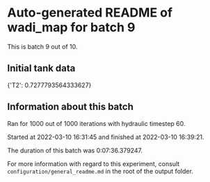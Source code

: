 # Auto-generated README of wadi_map for batch 9

This is batch 9 out of 10.

## Initial tank data

{'T2': 0.7277793564333627}

## Information about this batch

Ran for 1000 out of 1000 iterations with hydraulic timestep 60.

Started at 2022-03-10 16:31:45 and finished at 2022-03-10 16:39:21.

The duration of this batch was 0:07:36.379247.

For more information with regard to this experiment, consult ```configuration/general_readme.md``` in the root of the output folder.